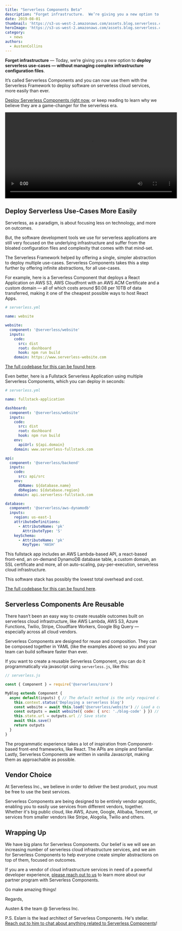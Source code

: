 ```yaml
---
title: "Serverless Components Beta"
description: "Forget infrastructure.  We’re giving you a new option to deploy serverless use-cases easily — without managing complex infrastructure configuration files."
date: 2019-08-01
thumbnail: 'https://s3-us-west-2.amazonaws.com/assets.blog.serverless.com/serverless-components-beta/serverless-components-thumbnail.gif'
heroImage: 'https://s3-us-west-2.amazonaws.com/assets.blog.serverless.com/serverless-components-beta/serverless_components_header.gif'
category:
  - news
authors: 
  - AustenCollins
---
```



**Forget infrastructure** — Today, we’re giving you a new option to **deploy serverless use-cases — without managing complex infrastructure configuration files**.  

It’s called Serverless Components and you can now use them with the Serverless Framework to deploy software on serverless cloud services, more easily than ever.  

[Deploy Serverless Components right now](https://www.github.com/serverless/components), or keep reading to learn why we believe they are a game-changer for the serverless era.

<video width="560" controls>
  <source src="https://s3-us-west-2.amazonaws.com/assets.blog.serverless.com/serverless-components-beta/serverless-framework-components-beta-overview.mp4" type="video/mp4">
  Your browser does not support HTML5 video.
</video>

## Deploy Serverless Use-Cases More Easily

Serverless, as a paradigm, is about focusing less on technology, and more on outcomes.

But, the software development tools we use for serverless applications are still very focused on the underlying infrastructure and suffer from the bloated configuration files and complexity that comes with that mind-set.

The Serverless Framework helped by offering a single, simpler abstraction to deploy multiple use-cases.  Serverless Components takes this a step further by offering infinite abstractions, for all use-cases.

For example, here is a Serverless Component that deploys a React Application on AWS S3, AWS Cloudfront with an AWS ACM Certificate and a custom domain — all of which costs around $0.08 per 10TB of data transferred, making it one of the cheapest possible ways to host React Apps.

```yaml
# serverless.yml

name: website

website:
  component: '@serverless/website'
  inputs:
    code:
      src: dist
      root: dashboard
      hook: npm run build
    domain: https://www.serverless-website.com
```

[The full codebase for this can be found here](https://github.com/serverless/components/tree/master/templates/4-website).

Even better, here is a Fullstack Serverless Application using multiple Serverless Components, which you can deploy in seconds:

```yaml
# serverless.yml

name: fullstack-application

dashboard:
  component: '@serverless/website'
  inputs:
    code:
      src: dist
      root: dashboard
      hook: npm run build
    env:
      apiUrl: ${api.domain}
    domain: www.serverless-fullstack.com

api:
  component: '@serverless/backend'
  inputs:
    code:
      src: api/src
    env:
      dbName: ${database.name}
      dbRegion: ${database.region}
    domain: api.serverless-fullstack.com

database:
  component: '@serverless/aws-dynamodb'
  inputs:
    region: us-east-1
    attributeDefinitions:
      - AttributeName: 'pk'
        AttributeType: 'S'
    keySchema:
      - AttributeName: 'pk'
        KeyType: 'HASH'
```

This fullstack app includes an AWS Lambda-based API, a react-based front-end, an on-demand DynamoDB database table, a custom domain, an SSL certificate and more, all on auto-scaling, pay-per-execution, serverless cloud infrastructure.  

This software stack has possibly the lowest total overhead and cost.

[The full codebase for this can be found here](https://github.com/serverless/components/tree/master/templates/8-fullstack-application).

## Serverless Components Are Reusable

There hasn’t been an easy way to create reusable outcomes built on serverless cloud infrastructure, like AWS Lambda, AWS S3, Azure Functions, Twilio, Stripe, Cloudflare Workers, Google Big Query — especially across all cloud vendors. 

Serverless Components are designed for reuse and composition.  They can be composed together in YAML (like the examples above) so you and your team can build software faster than ever.

If you want to create a reusable Serverless Component, you can do it programmatically via javascript using `serverless.js`, like this:

```javascript
// serverless.js

const { Component } = require('@serverless/core')

MyBlog extends Component {
  async default(inputs) { // The default method is the only required class.  It is to Serverless Components what 'render()' is to a React Component.
    this.context.status('Deploying a serverless blog')
    const website = await this.load('@serverless/website') // Load a component
    const outputs = await website({ code: { src: './blog-code' } }) // Deploy it
    this.state.url = outputs.url // Save state
    await this.save()
    return outputs
  }
}
```

The programmatic experience takes a lot of inspiration from Component-based front-end frameworks, like React.  The APIs are simple and familiar.  Lastly, Serverless Components are written in vanilla Javascript, making them as approachable as possible.

## Vendor Choice

At Serverless Inc., we believe in order to deliver the best product, you must be free to use the best services.

Serverless Components are being designed to be entirely vendor agnostic, enabling you to easily use services from different vendors, together.  Whether it's big public cloud, like AWS, Azure, Google, Alibaba, Tencent, or services from smaller vendors like Stripe, Alogolia, Twilio and others.

## Wrapping Up

We have big plans for Serverless Components.  Our belief is we will see an increasing number of serverless cloud infrastructure services, and we aim for Serverless Components to help everyone create simpler abstractions on top of them, focused on outcomes.

If you are a vendor of cloud infrastructure services in need of a powerful developer experience, [please reach out to us](mailto:hello@serverless.com) to learn more about our partner program with Serverless Components.

Go make amazing things!

Regards,

Austen & the team @ Serverless Inc.

P.S. Eslam is the lead architect of Serverless Components.  He's stellar.  [Reach out to him to chat about anything related to Serverless Components](https://twitter.com/eahefnawy)!




